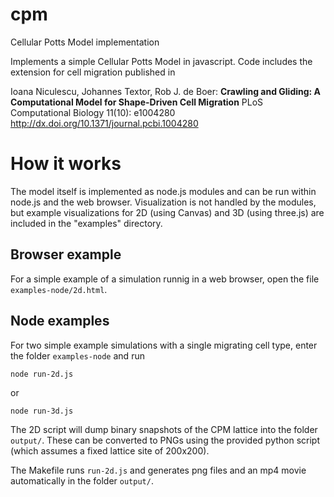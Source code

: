 # cpm
Cellular Potts Model implementation

Implements a simple Cellular Potts Model in javascript. Code includes the extension for cell migration published in 

Ioana Niculescu, Johannes Textor, Rob J. de Boer:
__Crawling and Gliding: A Computational Model for Shape-Driven Cell Migration__
PLoS Computational Biology 11(10): e1004280
http://dx.doi.org/10.1371/journal.pcbi.1004280

# How it works

The model itself is implemented as node.js modules and can be run within node.js and the web browser. Visualization is not handled by the modules, but example visualizations for 2D (using Canvas) and 3D (using three.js) are included in the "examples" directory.

## Browser example

For a simple example of a simulation runnig in a web browser, open the file `examples-node/2d.html`.

## Node examples

For two simple example simulations with a single migrating cell type, enter the folder `examples-node` and run

```node run-2d.js```

or

```node run-3d.js```

The 2D script will dump binary snapshots of the CPM lattice into the folder `output/`. These can be converted to PNGs using the provided python script (which assumes a fixed lattice site of 200x200).

The Makefile runs `run-2d.js` and generates png files and an mp4 movie automatically in the folder `output/`.




